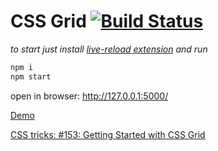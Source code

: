 # CSS Grid [![Build Status](https://travis-ci.org/daggerok/css-grid.svg?branch=master)](https://travis-ci.org/daggerok/css-grid)

_to start just install [live-reload extension](http://livereload.com/) and run_

```bash
npm i
npm start
```

open in browser: http://127.0.0.1:5000/

[Demo](https://daggerok.github.io/css-grid/)

[CSS tricks: #153: Getting Started with CSS Grid](https://css-tricks.com/video-screencasts/153-getting-started-with-css-grid/)
